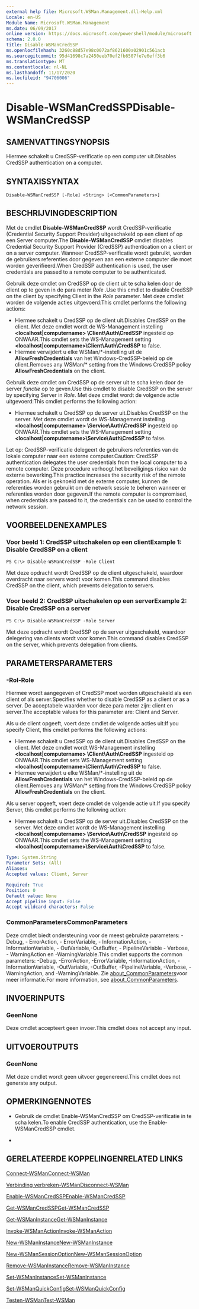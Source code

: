 ```yaml
---
external help file: Microsoft.WSMan.Management.dll-Help.xml
Locale: en-US
Module Name: Microsoft.WSMan.Management
ms.date: 06/09/2017
online version: https://docs.microsoft.com/powershell/module/microsoft.wsman.management/disable-wsmancredssp?view=powershell-7.2&WT.mc_id=ps-gethelp
schema: 2.0.0
title: Disable-WSManCredSSP
ms.openlocfilehash: 3260c88d57e98c0072af8621600a02901c561acb
ms.sourcegitcommit: 95d41698c7a2450eeb70ef2fb6507fe7e6eff3b6
ms.translationtype: MT
ms.contentlocale: nl-NL
ms.lasthandoff: 11/17/2020
ms.locfileid: "94706006"
---
```

# <span data-ttu-id="3e4ee-102">Disable-WSManCredSSP</span><span class="sxs-lookup"><span data-stu-id="3e4ee-102">Disable-WSManCredSSP</span></span>

## <span data-ttu-id="3e4ee-103">SAMENVATTING</span><span class="sxs-lookup"><span data-stu-id="3e4ee-103">SYNOPSIS</span></span>
<span data-ttu-id="3e4ee-104">Hiermee schakelt u CredSSP-verificatie op een computer uit.</span><span class="sxs-lookup"><span data-stu-id="3e4ee-104">Disables CredSSP authentication on a computer.</span></span>

## <span data-ttu-id="3e4ee-105">SYNTAXIS</span><span class="sxs-lookup"><span data-stu-id="3e4ee-105">SYNTAX</span></span>

```
Disable-WSManCredSSP [-Role] <String> [<CommonParameters>]
```

## <span data-ttu-id="3e4ee-106">BESCHRIJVING</span><span class="sxs-lookup"><span data-stu-id="3e4ee-106">DESCRIPTION</span></span>
<span data-ttu-id="3e4ee-107">Met de cmdlet **Disable-WSManCredSSP** wordt CredSSP-verificatie (Credential Security Support Provider) uitgeschakeld op een client of op een Server computer.</span><span class="sxs-lookup"><span data-stu-id="3e4ee-107">The **Disable-WSManCredSSP** cmdlet disables Credential Security Support Provider (CredSSP) authentication on a client or on a server computer.</span></span>
<span data-ttu-id="3e4ee-108">Wanneer CredSSP-verificatie wordt gebruikt, worden de gebruikers referenties door gegeven aan een externe computer die moet worden geverifieerd.</span><span class="sxs-lookup"><span data-stu-id="3e4ee-108">When CredSSP authentication is used, the user credentials are passed to a remote computer to be authenticated.</span></span>

<span data-ttu-id="3e4ee-109">Gebruik deze cmdlet om CredSSP op de client uit te scha kelen door de client op te geven in de para meter *Role* .</span><span class="sxs-lookup"><span data-stu-id="3e4ee-109">Use this cmdlet to disable CredSSP on the client by specifying Client in the *Role* parameter.</span></span>
<span data-ttu-id="3e4ee-110">Met deze cmdlet worden de volgende acties uitgevoerd:</span><span class="sxs-lookup"><span data-stu-id="3e4ee-110">This cmdlet performs the following actions:</span></span>

- <span data-ttu-id="3e4ee-111">Hiermee schakelt u CredSSP op de client uit.</span><span class="sxs-lookup"><span data-stu-id="3e4ee-111">Disables CredSSP on the client.</span></span> <span data-ttu-id="3e4ee-112">Met deze cmdlet wordt de WS-Management instelling **\<localhost|computername\> \Client\Auth\CredSSP** ingesteld op ONWAAR.</span><span class="sxs-lookup"><span data-stu-id="3e4ee-112">This cmdlet sets the WS-Management setting **\<localhost|computername\>\Client\Auth\CredSSP** to false.</span></span>
- <span data-ttu-id="3e4ee-113">Hiermee verwijdert u elke WSMan/\*-instelling uit de **AllowFreshCredentials** van het Windows-CredSSP-beleid op de client.</span><span class="sxs-lookup"><span data-stu-id="3e4ee-113">Removes any WSMan/\* setting from the Windows CredSSP policy **AllowFreshCredentials** on the client.</span></span>

<span data-ttu-id="3e4ee-114">Gebruik deze cmdlet om CredSSP op de server uit te scha kelen door de server *functie* op te geven.</span><span class="sxs-lookup"><span data-stu-id="3e4ee-114">Use this cmdlet to disable CredSSP on the server by specifying Server in *Role*.</span></span>
<span data-ttu-id="3e4ee-115">Met deze cmdlet wordt de volgende actie uitgevoerd:</span><span class="sxs-lookup"><span data-stu-id="3e4ee-115">This cmdlet performs the following action:</span></span>

- <span data-ttu-id="3e4ee-116">Hiermee schakelt u CredSSP op de server uit.</span><span class="sxs-lookup"><span data-stu-id="3e4ee-116">Disables CredSSP on the server.</span></span> <span data-ttu-id="3e4ee-117">Met deze cmdlet wordt de WS-Management instelling **\<localhost|computername\> \Service\Auth\CredSSP** ingesteld op ONWAAR.</span><span class="sxs-lookup"><span data-stu-id="3e4ee-117">This cmdlet sets the WS-Management setting **\<localhost|computername\>\Service\Auth\CredSSP** to false.</span></span>

<span data-ttu-id="3e4ee-118">Let op: CredSSP-verificatie delegeert de gebruikers referenties van de lokale computer naar een externe computer.</span><span class="sxs-lookup"><span data-stu-id="3e4ee-118">Caution: CredSSP authentication delegates the user credentials from the local computer to a remote computer.</span></span>
<span data-ttu-id="3e4ee-119">Deze procedure verhoogt het beveiligings risico van de externe bewerking.</span><span class="sxs-lookup"><span data-stu-id="3e4ee-119">This practice increases the security risk of the remote operation.</span></span>
<span data-ttu-id="3e4ee-120">Als er is geknoeid met de externe computer, kunnen de referenties worden gebruikt om de netwerk sessie te beheren wanneer er referenties worden door gegeven.</span><span class="sxs-lookup"><span data-stu-id="3e4ee-120">If the remote computer is compromised, when credentials are passed to it, the credentials can be used to control the network session.</span></span>

## <span data-ttu-id="3e4ee-121">VOORBEELDEN</span><span class="sxs-lookup"><span data-stu-id="3e4ee-121">EXAMPLES</span></span>

### <span data-ttu-id="3e4ee-122">Voor beeld 1: CredSSP uitschakelen op een client</span><span class="sxs-lookup"><span data-stu-id="3e4ee-122">Example 1: Disable CredSSP on a client</span></span>

```
PS C:\> Disable-WSManCredSSP -Role Client
```

<span data-ttu-id="3e4ee-123">Met deze opdracht wordt CredSSP op de client uitgeschakeld, waardoor overdracht naar servers wordt voor komen.</span><span class="sxs-lookup"><span data-stu-id="3e4ee-123">This command disables CredSSP on the client, which prevents delegation to servers.</span></span>

### <span data-ttu-id="3e4ee-124">Voor beeld 2: CredSSP uitschakelen op een server</span><span class="sxs-lookup"><span data-stu-id="3e4ee-124">Example 2: Disable CredSSP on a server</span></span>

```
PS C:\> Disable-WSManCredSSP -Role Server
```

<span data-ttu-id="3e4ee-125">Met deze opdracht wordt CredSSP op de server uitgeschakeld, waardoor delegering van clients wordt voor komen.</span><span class="sxs-lookup"><span data-stu-id="3e4ee-125">This command disables CredSSP on the server, which prevents delegation from clients.</span></span>

## <span data-ttu-id="3e4ee-126">PARAMETERS</span><span class="sxs-lookup"><span data-stu-id="3e4ee-126">PARAMETERS</span></span>

### <span data-ttu-id="3e4ee-127">-Rol</span><span class="sxs-lookup"><span data-stu-id="3e4ee-127">-Role</span></span>
<span data-ttu-id="3e4ee-128">Hiermee wordt aangegeven of CredSSP moet worden uitgeschakeld als een client of als server.</span><span class="sxs-lookup"><span data-stu-id="3e4ee-128">Specifies whether to disable CredSSP as a client or as a server.</span></span>
<span data-ttu-id="3e4ee-129">De acceptabele waarden voor deze para meter zijn: client en server.</span><span class="sxs-lookup"><span data-stu-id="3e4ee-129">The acceptable values for this parameter are: Client and Server.</span></span>

<span data-ttu-id="3e4ee-130">Als u de client opgeeft, voert deze cmdlet de volgende acties uit:</span><span class="sxs-lookup"><span data-stu-id="3e4ee-130">If you specify Client, this cmdlet performs the following actions:</span></span>

- <span data-ttu-id="3e4ee-131">Hiermee schakelt u CredSSP op de client uit.</span><span class="sxs-lookup"><span data-stu-id="3e4ee-131">Disables CredSSP on the client.</span></span> <span data-ttu-id="3e4ee-132">Met deze cmdlet wordt WS-Management instelling **\<localhost|computername\> \Client\Auth\CredSSP** ingesteld op ONWAAR.</span><span class="sxs-lookup"><span data-stu-id="3e4ee-132">This cmdlet sets WS-Management setting **\<localhost|computername\>\Client\Auth\CredSSP** to false.</span></span>
- <span data-ttu-id="3e4ee-133">Hiermee verwijdert u elke WSMan/\*-instelling uit de **AllowFreshCredentials** van het Windows-CredSSP-beleid op de client.</span><span class="sxs-lookup"><span data-stu-id="3e4ee-133">Removes any WSMan/\* setting from the Windows CredSSP policy **AllowFreshCredentials** on the client.</span></span>

<span data-ttu-id="3e4ee-134">Als u server opgeeft, voert deze cmdlet de volgende actie uit:</span><span class="sxs-lookup"><span data-stu-id="3e4ee-134">If you specify Server, this cmdlet performs the following action:</span></span>

- <span data-ttu-id="3e4ee-135">Hiermee schakelt u CredSSP op de server uit.</span><span class="sxs-lookup"><span data-stu-id="3e4ee-135">Disables CredSSP on the server.</span></span> <span data-ttu-id="3e4ee-136">Met deze cmdlet wordt de WS-Management instelling **\<localhost|computername\> \Service\Auth\CredSSP** ingesteld op ONWAAR.</span><span class="sxs-lookup"><span data-stu-id="3e4ee-136">This cmdlet sets the WS-Management setting **\<localhost|computername\>\Service\Auth\CredSSP** to false.</span></span>

```yaml
Type: System.String
Parameter Sets: (All)
Aliases:
Accepted values: Client, Server

Required: True
Position: 0
Default value: None
Accept pipeline input: False
Accept wildcard characters: False
```

### <span data-ttu-id="3e4ee-137">CommonParameters</span><span class="sxs-lookup"><span data-stu-id="3e4ee-137">CommonParameters</span></span>
<span data-ttu-id="3e4ee-138">Deze cmdlet biedt ondersteuning voor de meest gebruikte parameters: -Debug, - ErrorAction, - ErrorVariable, - InformationAction, -InformationVariable, - OutVariable,-OutBuffer, - PipelineVariable - Verbose, - WarningAction en -WarningVariable.</span><span class="sxs-lookup"><span data-stu-id="3e4ee-138">This cmdlet supports the common parameters: -Debug, -ErrorAction, -ErrorVariable, -InformationAction, -InformationVariable, -OutVariable, -OutBuffer, -PipelineVariable, -Verbose, -WarningAction, and -WarningVariable.</span></span> <span data-ttu-id="3e4ee-139">Zie [about_CommonParameters](https://go.microsoft.com/fwlink/?LinkID=113216)voor meer informatie.</span><span class="sxs-lookup"><span data-stu-id="3e4ee-139">For more information, see [about_CommonParameters](https://go.microsoft.com/fwlink/?LinkID=113216).</span></span>

## <span data-ttu-id="3e4ee-140">INVOER</span><span class="sxs-lookup"><span data-stu-id="3e4ee-140">INPUTS</span></span>

### <span data-ttu-id="3e4ee-141">Geen</span><span class="sxs-lookup"><span data-stu-id="3e4ee-141">None</span></span>
<span data-ttu-id="3e4ee-142">Deze cmdlet accepteert geen invoer.</span><span class="sxs-lookup"><span data-stu-id="3e4ee-142">This cmdlet does not accept any input.</span></span>

## <span data-ttu-id="3e4ee-143">UITVOER</span><span class="sxs-lookup"><span data-stu-id="3e4ee-143">OUTPUTS</span></span>

### <span data-ttu-id="3e4ee-144">Geen</span><span class="sxs-lookup"><span data-stu-id="3e4ee-144">None</span></span>
<span data-ttu-id="3e4ee-145">Met deze cmdlet wordt geen uitvoer gegenereerd.</span><span class="sxs-lookup"><span data-stu-id="3e4ee-145">This cmdlet does not generate any output.</span></span>

## <span data-ttu-id="3e4ee-146">OPMERKINGEN</span><span class="sxs-lookup"><span data-stu-id="3e4ee-146">NOTES</span></span>

* <span data-ttu-id="3e4ee-147">Gebruik de cmdlet Enable-WSManCredSSP om CredSSP-verificatie in te scha kelen.</span><span class="sxs-lookup"><span data-stu-id="3e4ee-147">To enable CredSSP authentication, use the Enable-WSManCredSSP cmdlet.</span></span>

*

## <span data-ttu-id="3e4ee-148">GERELATEERDE KOPPELINGEN</span><span class="sxs-lookup"><span data-stu-id="3e4ee-148">RELATED LINKS</span></span>

[<span data-ttu-id="3e4ee-149">Connect-WSMan</span><span class="sxs-lookup"><span data-stu-id="3e4ee-149">Connect-WSMan</span></span>](Connect-WSMan.md)

[<span data-ttu-id="3e4ee-150">Verbinding verbreken-WSMan</span><span class="sxs-lookup"><span data-stu-id="3e4ee-150">Disconnect-WSMan</span></span>](Disconnect-WSMan.md)

[<span data-ttu-id="3e4ee-151">Enable-WSManCredSSP</span><span class="sxs-lookup"><span data-stu-id="3e4ee-151">Enable-WSManCredSSP</span></span>](Enable-WSManCredSSP.md)

[<span data-ttu-id="3e4ee-152">Get-WSManCredSSP</span><span class="sxs-lookup"><span data-stu-id="3e4ee-152">Get-WSManCredSSP</span></span>](Get-WSManCredSSP.md)

[<span data-ttu-id="3e4ee-153">Get-WSManInstance</span><span class="sxs-lookup"><span data-stu-id="3e4ee-153">Get-WSManInstance</span></span>](Get-WSManInstance.md)

[<span data-ttu-id="3e4ee-154">Invoke-WSManAction</span><span class="sxs-lookup"><span data-stu-id="3e4ee-154">Invoke-WSManAction</span></span>](Invoke-WSManAction.md)

[<span data-ttu-id="3e4ee-155">New-WSManInstance</span><span class="sxs-lookup"><span data-stu-id="3e4ee-155">New-WSManInstance</span></span>](New-WSManInstance.md)

[<span data-ttu-id="3e4ee-156">New-WSManSessionOption</span><span class="sxs-lookup"><span data-stu-id="3e4ee-156">New-WSManSessionOption</span></span>](New-WSManSessionOption.md)

[<span data-ttu-id="3e4ee-157">Remove-WSManInstance</span><span class="sxs-lookup"><span data-stu-id="3e4ee-157">Remove-WSManInstance</span></span>](Remove-WSManInstance.md)

[<span data-ttu-id="3e4ee-158">Set-WSManInstance</span><span class="sxs-lookup"><span data-stu-id="3e4ee-158">Set-WSManInstance</span></span>](Set-WSManInstance.md)

[<span data-ttu-id="3e4ee-159">Set-WSManQuickConfig</span><span class="sxs-lookup"><span data-stu-id="3e4ee-159">Set-WSManQuickConfig</span></span>](Set-WSManQuickConfig.md)

[<span data-ttu-id="3e4ee-160">Testen-WSMan</span><span class="sxs-lookup"><span data-stu-id="3e4ee-160">Test-WSMan</span></span>](Test-WSMan.md)

